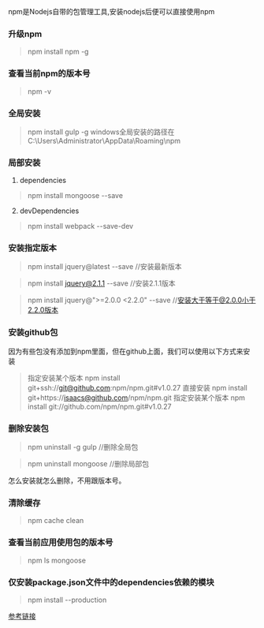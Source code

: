 npm是Nodejs自带的包管理工具,安装nodejs后便可以直接使用npm

### 升级npm
> npm install npm -g

### 查看当前npm的版本号
>npm -v

### 全局安装
>npm install gulp -g
>windows全局安装的路径在C:\Users\Administrator\AppData\Roaming\npm

### 局部安装
1. dependencies
> npm install mongoose --save

2. devDependencies
> npm install webpack --save-dev

### 安装指定版本
> npm install jquery@latest --save //安装最新版本

>npm install jquery@2.1.1 --save  //安装2.1.1版本

>npm install jquery@">=2.0.0 <2.2.0" --save //安装大于等于@2.0.0小于2.2.0版本

### 安装github包
因为有些包没有添加到npm里面，但在github上面，我们可以使用以下方式来安装
>指定安装某个版本
npm install git+ssh://git@github.com:npm/npm.git#v1.0.27
直接安装
npm install git+https://isaacs@github.com/npm/npm.git
指定安装某个版本
npm install git://github.com/npm/npm.git#v1.0.27

### 删除安装包
>npm uninstall -g gulp //删除全局包

>npm uninstall mongoose //删除局部包

怎么安装就怎么删除，不用跟版本号。

### 清除缓存
>npm cache clean

### 查看当前应用使用包的版本号
>npm ls mongoose

### 仅安装package.json文件中的dependencies依赖的模块
>npm install --production

[参考链接](https://github.com/jiayisheji/blog/issues/5)
